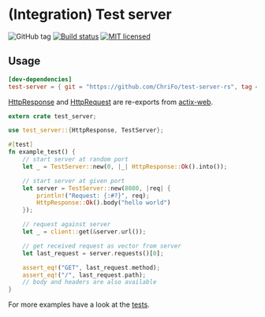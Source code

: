 # (Integration) Test server

![GitHub tag](https://img.shields.io/github/tag/ChriFo/test-server-rs.svg)
[![Build status](https://ci.appveyor.com/api/projects/status/5p9cok3o6qnd20yw?svg=true)](https://ci.appveyor.com/project/ChriFo/test-server-rs)
[![MIT licensed](https://img.shields.io/badge/license-MIT-blue.svg)](./LICENSE)

## Usage

```toml
[dev-dependencies]
test-server = { git = "https://github.com/ChriFo/test-server-rs", tag = "v0.3.0" }
```

[HttpResponse](https://actix.rs/api/actix-web/stable/actix_web/struct.HttpResponse.html) and [HttpRequest](https://actix.rs/api/actix-web/stable/actix_web/struct.HttpRequest.html) are re-exports from [actix-web](https://github.com/actix/actix-web).

```rust
extern crate test_server;

use test_server::{HttpResponse, TestServer};

#[test]
fn example_test() {
    // start server at random port
    let _ = TestServer::new(0, |_| HttpResponse::Ok().into());

    // start server at given port
    let server = TestServer::new(8080, |req| {
        println!("Request: {:#?}", req);
        HttpResponse::Ok().body("hello world")
    });

    // request against server
    let _ = client::get(&server.url());

    // get received request as vector from server
    let last_request = server.requests()[0];

    assert_eq!("GET", last_request.method);
    assert_eq!("/", last_request.path);
    // body and headers are also available
}
```

For more examples have a look at the [tests](https://github.com/ChriFo/test-server-rs/blob/master/tests/server.rs).
